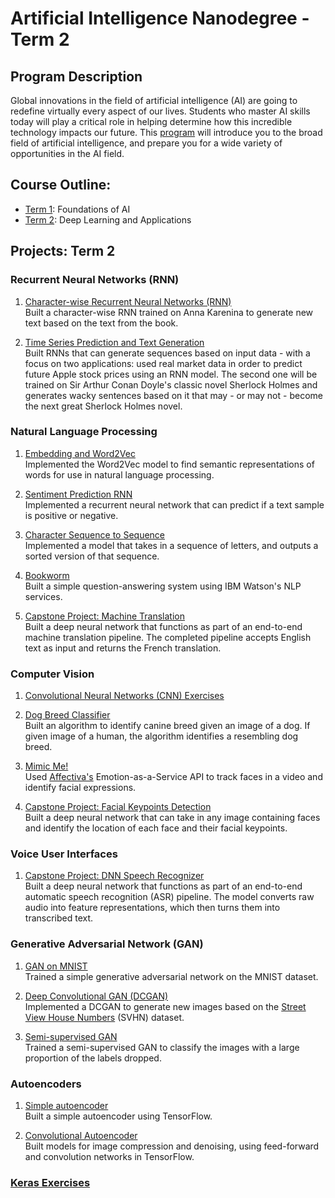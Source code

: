 # Artificial Intelligence Nanodegree - Term 2

## Program Description

Global innovations in the field of artificial intelligence (AI) are going to redefine virtually every aspect of our lives. Students who master AI skills today will play a critical role in helping determine how this incredible technology impacts our future. This [program](https://www.udacity.com/course/artificial-intelligence-nanodegree--nd889) will introduce you to the broad field of artificial intelligence, and prepare you for a wide variety of opportunities in the AI field.

## Course Outline:
* [Term 1](https://medium.com/udacity/ai-nanodegree-program-syllabus-term-1-in-depth-80c41297acaf): Foundations of AI  
* [Term 2](https://medium.com/udacity/ai-nanodegree-program-syllabus-term-2-deep-learning-in-depth-d935197b66ec): Deep Learning and Applications  

## Projects: Term 2  

### Recurrent Neural Networks (RNN)
1. [Character-wise Recurrent Neural Networks (RNN)](./intro-to-rnns)  
Built a character-wise RNN trained on Anna Karenina to generate new text based on the text from the book.  

2. [Time Series Prediction and Text Generation](./aind2-rnn)  
Built RNNs that can generate sequences based on input data - with a focus on two applications: used real market data in order to predict future Apple stock prices using an RNN model. The second one will be trained on Sir Arthur Conan Doyle's classic novel Sherlock Holmes and generates wacky sentences based on it that may - or may not - become the next great Sherlock Holmes novel.

### Natural Language Processing
1. [Embedding and Word2Vec](./embeddings/Skip-Gram_word2vec.ipynb)  
Implemented the Word2Vec model to find semantic representations of words for use in natural language processing.

3. [Sentiment Prediction RNN](./sentiment-rnn)  
Implemented a recurrent neural network that can predict if a text sample is positive or negative.  

4. [Character Sequence to Sequence](./seq2seq/seq2seq.ipynb)  
 Implemented a model that takes in a sequence of letters, and outputs a sorted version of that sequence.

5. [Bookworm](./AIND-NLP-Bookworm)  
Built a simple question-answering system using IBM Watson's NLP services.  

7. [Capstone Project: Machine Translation](./aind2-nlp-capstone)  
Built a deep neural network that functions as part of an end-to-end machine translation pipeline. The completed pipeline accepts English text as input and returns the French translation.

### Computer Vision
1. [Convolutional Neural Networks (CNN) Exercises](./aind2-cnn)  

2. [Dog Breed Classifier](./dog-project)  
Built an algorithm to identify canine breed given an image of a dog. If given image of a human, the algorithm identifies a resembling dog breed.

3. [Mimic Me!](./AIND-CV-Mimic)  
Used [Affectiva's](http://www.affectiva.com/) Emotion-as-a-Service API to track faces in a video and identify facial expressions.  

4. [Capstone Project: Facial Keypoints Detection](./AIND-CV-FacialKeypoints)  
Built a deep neural network that can take in any image containing faces and identify the location of each face and their facial keypoints.  

### Voice User Interfaces  
1. [Capstone Project: DNN Speech Recognizer](./AIND-VUI)  
Built a deep neural network that functions as part of an end-to-end automatic speech recognition (ASR)
pipeline. The model converts raw audio into feature representations, which then turns them into
transcribed text.

### Generative Adversarial Network (GAN)
1. [GAN on MNIST](./gan_mnist/Intro_to_GANs.ipynb)  
Trained a simple generative adversarial network on the MNIST dataset.  

2. [Deep Convolutional GAN (DCGAN)](./dcgan-svhn/DCGAN.ipynb)  
Implemented a DCGAN to generate new images based on the [Street View House Numbers](http://ufldl.stanford.edu/housenumbers/) (SVHN) dataset.  

3. [Semi-supervised GAN](./semi-supervised/semi-supervised_learning_2.ipynb)  
Trained a semi-supervised GAN to classify the images with a large proportion of the labels dropped.

### Autoencoders  
1. [Simple autoencoder](./autoencoder/Simple_Autoencoder.ipynb)  
Built a simple autoencoder using TensorFlow.

2. [Convolutional Autoencoder](./autoencoder/Convolutional_Autoencoder.ipynb)  
Built models for image compression and denoising, using feed-forward and convolution networks in TensorFlow.

### [Keras Exercises](./aind2-dl)
